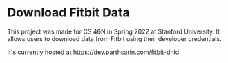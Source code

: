 # Download Fitbit Data

This project was made for CS 46N in Spring 2022 at Stanford University. It allows users to download data from Fitbit using their developer credentials.

It's currently hosted at <https://dev.parthsarin.com/fitbit-dnld>.